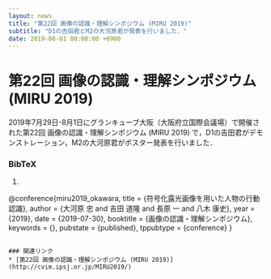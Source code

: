 ```yaml
---
layout: news
title: "第22回 画像の認識・理解シンポジウム (MIRU 2019)"
subtitle: "D1の吉田君とM2の大河原君が発表を行いました．"
date: 2019-08-01 00:00:00 +0900
---
```


# 第22回 画像の認識・理解シンポジウム (MIRU 2019)

2019年7月29日-8月1日にグランキューブ大阪（大阪府立国際会議場）で開催された第22回 画像の認識・理解シンポジウム (MIRU 2019) で，D1の吉田君がデモンストレーション，M2の大河原君がポスター発表を行いました．

### BibTeX
1. ```bibtex
@conference{miru2019_okawara,
  title = {符号化露光画像を用いた人物の行動認識},
  author = {大河原 忠 and 吉田 道隆 and 長原 一 and 八木 康史},
  year = {2019},
  date = {2019-07-30},
  booktitle = {画像の認識・理解シンポジウム},
  keywords = {},
  pubstate = {published},
  tppubtype = {conference}
}
```

### 関連リンク
* [第22回 画像の認識・理解シンポジウム (MIRU 2019)](http://cvim.ipsj.or.jp/MIRU2019/)
